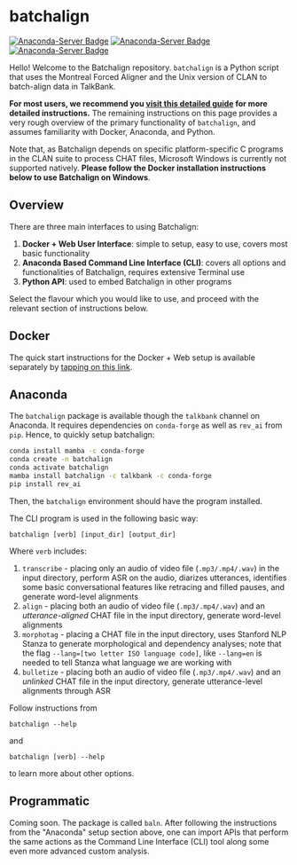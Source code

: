 # batchalign

[![Anaconda-Server Badge](https://anaconda.org/talkbank/batchalign/badges/version.svg)](https://anaconda.org/talkbank/batchalign) [![Anaconda-Server Badge](https://anaconda.org/talkbank/batchalign/badges/latest_release_date.svg)](https://anaconda.org/talkbank/batchalign) [![Anaconda-Server Badge](https://anaconda.org/talkbank/batchalign/badges/platforms.svg)](https://anaconda.org/talkbank/batchalign)

Hello! Welcome to the Batchalign repository. `batchalign` is a Python script that uses the Montreal Forced Aligner and the Unix version of CLAN to batch-align data in TalkBank.

**For most users, we recommend you [visit this detailed guide](https://talkbank.org/info/batchalign.docx) for more detailed instructions.** The remaining instructions on this page provides a very rough overview of the primary functionality of `batchalign`, and assumes familiarity with Docker, Anaconda, and Python. 

Note that, as Batchalign depends on specific platform-specific C programs in the CLAN suite to process CHAT files, Microsoft Windows is currently not supported natively. **Please follow the Docker installation instructions below to use Batchalign on Windows**.

## Overview
There are three main interfaces to using Batchalign:

1. **Docker + Web User Interface**: simple to setup, easy to use, covers most basic functionality
2. **Anaconda Based Command Line Interface (CLI)**: covers all options and functionalities of Batchalign, requires extensive Terminal use
3. **Python API**: used to embed Batchalign in other programs

Select the flavour which you would like to use, and proceed with the relevant section of instructions below.

## Docker
The quick start instructions for the Docker + Web setup is available separately by [tapping on this link](https://github.com/TalkBank/batchalign-docker). 

## Anaconda
The `batchalign` package is available though the `talkbank` channel on Anaconda. It requires dependencies on `conda-forge` as well as `rev_ai` from `pip`. Hence, to quickly setup batchalign:

```bash
conda install mamba -c conda-forge
conda create -n batchalign
conda activate batchalign
mamba install batchalign -c talkbank -c conda-forge
pip install rev_ai
```

Then, the `batchalign` environment should have the program installed. 

The CLI program is used in the following basic way:

```
batchalign [verb] [input_dir] [output_dir]
```

Where `verb` includes:

1. `transcribe` - placing only an audio of video file (`.mp3/.mp4/.wav`) in the input directory, perform ASR on the audio, diarizes utterances, identifies some basic conversational features like retracing and filled pauses, and generate word-level alignments
2. `align` - placing both an audio of video file (`.mp3/.mp4/.wav`) and an *utterance-aligned* CHAT file in the input directory, generate word-level alignments
3. `morphotag` - placing a CHAT file in the input directory, uses Stanford NLP Stanza to generate morphological and dependency analyses; note that the flag `--lang=[two letter ISO language code]`, like `--lang=en` is needed to tell Stanza what language we are working with
4. `bulletize` - placing both an audio of video file (`.mp3/.mp4/.wav`) and an *unlinked* CHAT file in the input directory, generate utterance-level alignments through ASR

Follow instructions from

```
batchalign --help
```

and 

```
batchalign [verb] --help
```

to learn more about other options.

## Programmatic
Coming soon. The package is called `baln`. After following the instructions from the "Anaconda" setup section above, one can import APIs that perform the same actions as the Command Line Interface (CLI) tool along some even more advanced custom analysis.


